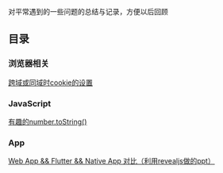 对平常遇到的一些问题的总结与记录，方便以后回顾


## 目录

### 浏览器相关

[跨域或同域时cookie的设置](https://github.com/Yuanfang-fe/Blog-X/issues/1)


### JavaScript

[有趣的number.toString()](https://github.com/Yuanfang-fe/Blog-X/issues/2)


### App
[Web App && Flutter && Native App 对比（利用revealjs做的ppt）](http://ppt.data-miracle.com/flutter.html)
